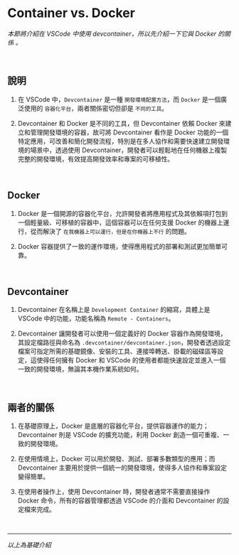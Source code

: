 # Container vs. Docker

_本節將介紹在 VSCode 中使用 devcontainer，所以先介紹一下它與 Docker 的關係 。_

<br>

## 說明

1. 在 VSCode 中，`Devcontainer` 是一種 `開發環境配置方法`，而 `Docker` 是一個廣泛使用的 `容器化平台`，兩者關係密切但卻是 `不同的工具`。

2. Devcontainer 和 Docker 是不同的工具，但 Devcontainer 依賴 Docker 來建立和管理開發環境的容器，故可將 Devcontainer 看作是 Docker 功能的一個特定應用，可改善和簡化開發流程，特別是在多人協作和需要快速建立開發環境的場景中，透過使用 Devcontainer，開發者可以輕鬆地在任何機器上複製完整的開發環境，有效提高開發效率和專案的可移植性。 

<br>

## Docker

1. Docker 是一個開源的容器化平台，允許開發者將應用程式及其依賴項打包到一個輕量級、可移植的容器中，這個容器可以在任何支援 Docker 的機器上運行，從而解決了 `在我機器上可以運行，但是在你機器上不行` 的問題。

2. Docker 容器提供了一致的運作環境，使得應用程式的部署和測試更加簡單可靠。

<br>

## Devcontainer

1. Devcontainer 在名稱上是 `Development Container` 的縮寫，具體上是 VSCode 中的功能，功能名稱為 `Remote - Containers`。

2. Devcontainer 讓開發者可以使用一個定義好的 Docker 容器作為開發環境，其設定檔路徑與命名為 `.devcontainer/devcontainer.json`，開發者透過設定檔案可指定所需的基礎鏡像、安裝的工具、連接埠轉送、掛載的磁碟區等設定，這使得任何擁有 Docker 和 VSCode 的使用者都能快速設定並進入一個一致的開發環境，無論其本機作業系統如何。

<br>

## 兩者的關係

1. 在基礎原理上，Docker 是底層的容器化平台，提供容器運作的能力；Devcontainer 則是 VSCode 的擴充功能，利用 Docker 創造一個可重複、一致的開發環境。

2. 在使用情境上，Docker 可以用於開發、測試、部署多數類型的應用；而 Devcontainer 主要用於提供一個統一的開發環境，使得多人協作和專案設定變得簡單。

3. 在使用者操作上，使用 Devcontainer 時，開發者通常不需要直接操作 Docker 命令，所有的容器管理都透過 VSCode 的介面和 Devcontainer 的設定檔來完成。

<br>

___

_以上為基礎介紹_